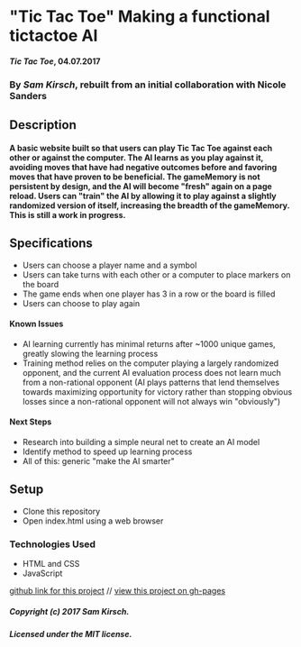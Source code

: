 # "Tic Tac Toe" Making a functional tictactoe AI

#### _Tic Tac Toe_, 04.07.2017

### By _Sam Kirsch_, rebuilt from an initial collaboration with Nicole Sanders

## Description

#### A basic website built so that users can play Tic Tac Toe against each other or against the computer. The AI learns as you play against it, avoiding moves that have had negative outcomes before and favoring moves that have proven to be beneficial. The gameMemory is not persistent by design, and the AI will become "fresh" again on a page reload. Users can "train" the AI by allowing it to play against a slightly randomized version of itself, increasing the breadth of the gameMemory. This is still a work in progress.

## Specifications

* Users can choose a player name and a symbol
* Users can take turns with each other or a computer to place markers on the board
* The game ends when one player has 3 in a row or the board is filled
* Users can choose to play again

#### Known Issues

* AI learning currently has minimal returns after ~1000 unique games, greatly slowing the learning process
* Training method relies on the computer playing a largely randomized opponent, and the current AI evaluation process does not learn much from a non-rational opponent (AI plays patterns that lend themselves towards maximizing opportunity for victory rather than stopping obvious losses since a non-rational opponent will not always win "obviously")

#### Next Steps

* Research into building a simple neural net to create an AI model
* Identify method to speed up learning process
* All of this: generic "make the AI smarter"

## Setup

* Clone this repository
* Open index.html using a web browser

### Technologies Used

* HTML and CSS
* JavaScript

[github link for this project](https://github.com/denalisk/tictactoe)
//
[view this project on gh-pages](https://denalisk.github.io/tictactoe/)

##### Copyright (c) 2017 Sam Kirsch.

##### Licensed under the MIT license.
